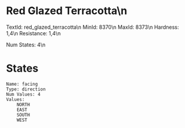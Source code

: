 # Red Glazed Terracotta\n
TextId: red_glazed_terracotta\n
MinId: 8370\n
MaxId: 8373\n
Hardness: 1,4\n
Resistance: 1,4\n

Num States: 4\n
# States
```
Name: facing
Type: direction
Num Values: 4
Values:
    NORTH
    EAST
    SOUTH
    WEST
```